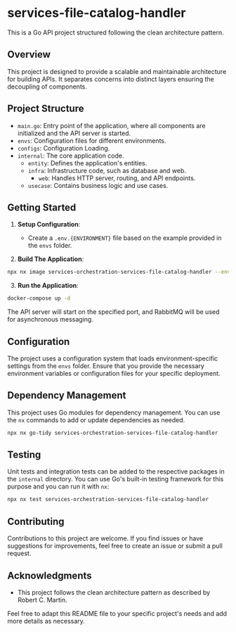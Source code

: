 # services-file-catalog-handler

This is a Go API project structured following the clean architecture pattern.

## Overview

This project is designed to provide a scalable and maintainable architecture for building APIs. It separates concerns into distinct layers ensuring the decoupling of components.

## Project Structure

- `main.go`: Entry point of the application, where all components are initialized and the API server is started.
- `envs`: Configuration files for different environments.
- `configs`: Configuration Loading.
- `internal`: The core application code.
  - `entity`: Defines the application's entities.
  - `infra`: Infrastructure code, such as database and web.
    - `web`: Handles HTTP server, routing, and API endpoints.
  - `usecase`: Contains business logic and use cases.

## Getting Started

1. **Setup Configuration**:

   - Create a `.env.{ENVIRONMENT}` file based on the example provided in the `envs` folder.

2. **Build The Application**:

```sh
npx nx image services-orchestration-services-file-catalog-handler --env=<ENVIRONMENT>
```

3. **Run the Application**:

```sh
docker-compose up -d
```

   The API server will start on the specified port, and RabbitMQ will be used for asynchronous messaging.


## Configuration

The project uses a configuration system that loads environment-specific settings from the `envs` folder. Ensure that you provide the necessary environment variables or configuration files for your specific deployment.

## Dependency Management

This project uses Go modules for dependency management. You can use the `nx` commands to add or update dependencies as needed.

```sh
npx nx go-tidy services-orchestration-services-file-catalog-handler
```

## Testing

Unit tests and integration tests can be added to the respective packages in the `internal` directory. You can use Go's built-in testing framework for this purpose and you can run it with `nx`:

```sh
npx nx test services-orchestration-services-file-catalog-handler
```

## Contributing

Contributions to this project are welcome. If you find issues or have suggestions for improvements, feel free to create an issue or submit a pull request.


## Acknowledgments

- This project follows the clean architecture pattern as described by Robert C. Martin.

Feel free to adapt this README file to your specific project's needs and add more details as necessary.
